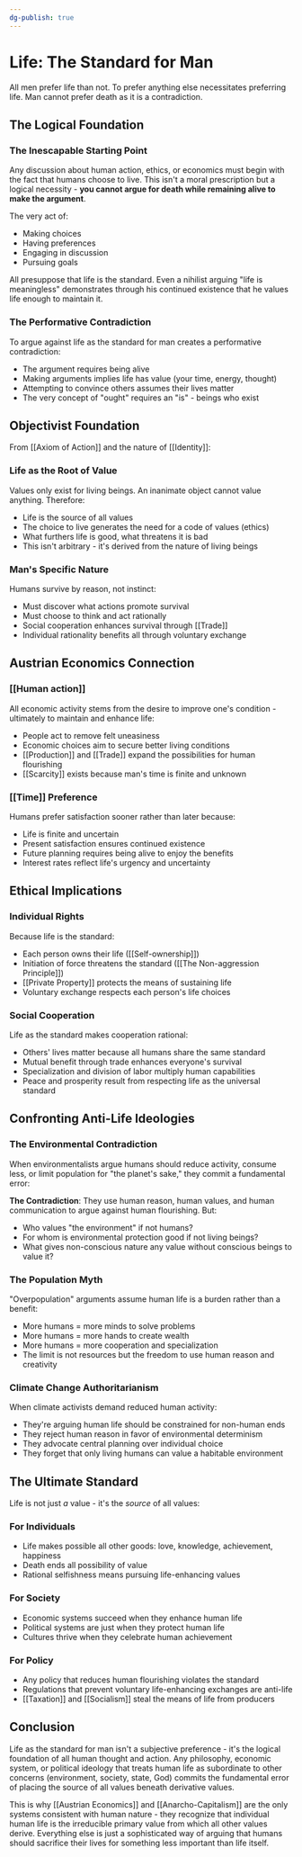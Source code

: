 ```yaml
---
dg-publish: true
---
```

# Life: The Standard for Man

All men prefer life than not. To prefer anything else necessitates preferring life.
Man cannot prefer death as it is a contradiction.

## The Logical Foundation

### The Inescapable Starting Point
Any discussion about human action, ethics, or economics must begin with the fact that humans choose to live. This isn't a moral prescription but a logical necessity - **you cannot argue for death while remaining alive to make the argument**.

The very act of:
- Making choices
- Having preferences  
- Engaging in discussion
- Pursuing goals

All presuppose that life is the standard. Even a nihilist arguing "life is meaningless" demonstrates through his continued existence that he values life enough to maintain it.

### The Performative Contradiction
To argue against life as the standard for man creates a performative contradiction:
- The argument requires being alive
- Making arguments implies life has value (your time, energy, thought)
- Attempting to convince others assumes their lives matter
- The very concept of "ought" requires an "is" - beings who exist

## Objectivist Foundation

From [[Axiom of Action]] and the nature of [[Identity]]:

### Life as the Root of Value
Values only exist for living beings. An inanimate object cannot value anything. Therefore:
- Life is the source of all values
- The choice to live generates the need for a code of values (ethics)
- What furthers life is good, what threatens it is bad
- This isn't arbitrary - it's derived from the nature of living beings

### Man's Specific Nature
Humans survive by reason, not instinct:
- Must discover what actions promote survival
- Must choose to think and act rationally
- Social cooperation enhances survival through [[Trade]]
- Individual rationality benefits all through voluntary exchange

## Austrian Economics Connection

### [[Human action]]
All economic activity stems from the desire to improve one's condition - ultimately to maintain and enhance life:
- People act to remove felt uneasiness
- Economic choices aim to secure better living conditions
- [[Production]] and [[Trade]] expand the possibilities for human flourishing
- [[Scarcity]] exists because man's time is finite and unknown

### [[Time]] Preference
Humans prefer satisfaction sooner rather than later because:
- Life is finite and uncertain
- Present satisfaction ensures continued existence
- Future planning requires being alive to enjoy the benefits
- Interest rates reflect life's urgency and uncertainty

## Ethical Implications

### Individual Rights
Because life is the standard:
- Each person owns their life ([[Self-ownership]])
- Initiation of force threatens the standard ([[The Non-aggression Principle]])
- [[Private Property]] protects the means of sustaining life
- Voluntary exchange respects each person's life choices

### Social Cooperation
Life as the standard makes cooperation rational:
- Others' lives matter because all humans share the same standard
- Mutual benefit through trade enhances everyone's survival
- Specialization and division of labor multiply human capabilities
- Peace and prosperity result from respecting life as the universal standard

## Confronting Anti-Life Ideologies

### The Environmental Contradiction
When environmentalists argue humans should reduce activity, consume less, or limit population for "the planet's sake," they commit a fundamental error:

**The Contradiction**: They use human reason, human values, and human communication to argue against human flourishing. But:
- Who values "the environment" if not humans?
- For whom is environmental protection good if not living beings?
- What gives non-conscious nature any value without conscious beings to value it?

### The Population Myth
"Overpopulation" arguments assume human life is a burden rather than a benefit:
- More humans = more minds to solve problems
- More humans = more hands to create wealth
- More humans = more cooperation and specialization
- The limit is not resources but the freedom to use human reason and creativity

### Climate Change Authoritarianism
When climate activists demand reduced human activity:
- They're arguing human life should be constrained for non-human ends
- They reject human reason in favor of environmental determinism  
- They advocate central planning over individual choice
- They forget that only living humans can value a habitable environment

## The Ultimate Standard

Life is not just *a* value - it's the *source* of all values:

### For Individuals
- Life makes possible all other goods: love, knowledge, achievement, happiness
- Death ends all possibility of value
- Rational selfishness means pursuing life-enhancing values

### For Society  
- Economic systems succeed when they enhance human life
- Political systems are just when they protect human life
- Cultures thrive when they celebrate human achievement

### For Policy
- Any policy that reduces human flourishing violates the standard
- Regulations that prevent voluntary life-enhancing exchanges are anti-life
- [[Taxation]] and [[Socialism]] steal the means of life from producers

## Conclusion

Life as the standard for man isn't a subjective preference - it's the logical foundation of all human thought and action. Any philosophy, economic system, or political ideology that treats human life as subordinate to other concerns (environment, society, state, God) commits the fundamental error of placing the source of all values beneath derivative values.

This is why [[Austrian Economics]] and [[Anarcho-Capitalism]] are the only systems consistent with human nature - they recognize that individual human life is the irreducible primary value from which all other values derive. Everything else is just a sophisticated way of arguing that humans should sacrifice their lives for something less important than life itself.